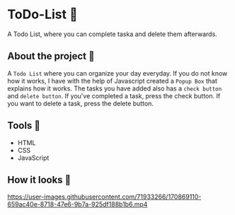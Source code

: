 # ToDo-List 📃
A Todo List, where you can complete taska and delete them afterwards.

## About the project 🚀
A `Todo List` where you can organize your day everyday. If you do not know how it works, I have with the help of Javascript created a `Popup Box` that explains how it works. The tasks you have added also has a `check button` and `delete button`. If you've completed a task, press the check button. If you want to delete a task, press the delete button.



## Tools 🔨
* HTML
* CSS
* JavaScript


## How it looks 🎥




https://user-images.githubusercontent.com/71933266/170869110-659ac40e-8718-47e6-9b7a-925df188b1b6.mp4





